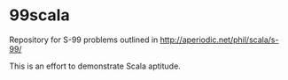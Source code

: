# 99scala
Repository for S-99 problems outlined in http://aperiodic.net/phil/scala/s-99/



This is an effort to demonstrate Scala aptitude. 
